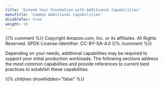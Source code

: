 ```yaml
---
title: 'Extend Your Foundation with Additional Capabilities'
menuTitle: 'Common Additional Capabilities'
disableToc: true
weight: 50
---
```


{{% comment %}}
Copyright Amazon.com, Inc. or its affiliates. All Rights Reserved.
SPDX-License-Identifier: CC-BY-SA-4.0
{{% /comment %}}

Depending on your needs, additional capabilities may be required to support your initial production workloads. The following sections address the most common capabilities and provide references to current best practices to establish these capabilities.

{{% children showhidden="false" %}}